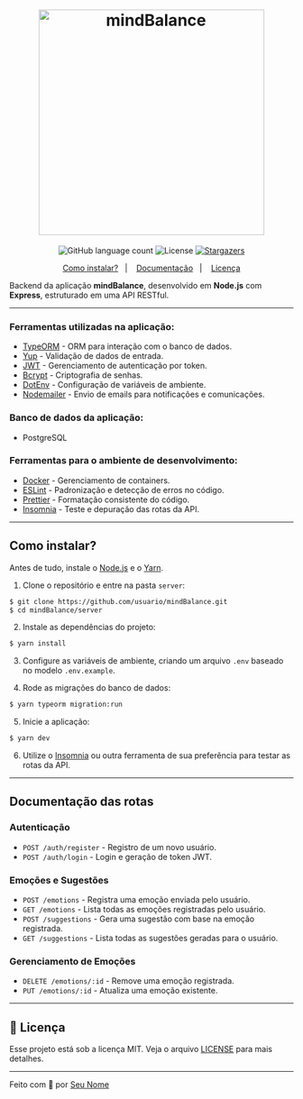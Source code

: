 <h1 align="center">
  <img alt="mindBalance" title="mindBalance" src="./.github/logo.png" width="400px" />
</h1>

<p align="center">
  <img alt="GitHub language count" src="https://img.shields.io/github/languages/count/usuario/mindBalance?color=%2304D361">

  <img alt="License" src="https://img.shields.io/badge/license-MIT-%2304D361">

  <a href="https://github.com/usuario/mindBalance/stargazers">
    <img alt="Stargazers" src="https://img.shields.io/github/stars/usuario/mindBalance?style=social">
  </a>
</p>

<p align="center">
  <a href="#como-instalar">Como instalar?</a>&nbsp;&nbsp;&nbsp;|&nbsp;&nbsp;&nbsp;
  <a href="#documentação-das-rotas">Documentação</a>&nbsp;&nbsp;&nbsp;|&nbsp;&nbsp;&nbsp;
  <a href="#memo-licença">Licença</a>
</p>

Backend da aplicação **mindBalance**, desenvolvido em **Node.js** com **Express**, estruturado em uma API RESTful.

---

### Ferramentas utilizadas na aplicação:

- [TypeORM](https://typeorm.io/) - ORM para interação com o banco de dados.
- [Yup](https://github.com/jquense/yup) - Validação de dados de entrada.
- [JWT](https://www.npmjs.com/package/jsonwebtoken) - Gerenciamento de autenticação por token.
- [Bcrypt](https://www.npmjs.com/package/bcrypt) - Criptografia de senhas.
- [DotEnv](https://github.com/motdotla/dotenv) - Configuração de variáveis de ambiente.
- [Nodemailer](https://nodemailer.com/) - Envio de emails para notificações e comunicações.

### Banco de dados da aplicação:

- PostgreSQL

### Ferramentas para o ambiente de desenvolvimento:

- [Docker](https://www.docker.com/) - Gerenciamento de containers.
- [ESLint](https://eslint.org/) - Padronização e detecção de erros no código.
- [Prettier](https://prettier.io/) - Formatação consistente do código.
- [Insomnia](https://insomnia.rest/) - Teste e depuração das rotas da API.

---

## Como instalar?

Antes de tudo, instale o [Node.js](https://nodejs.org/en/) e o [Yarn](https://classic.yarnpkg.com/pt-BR/docs/install/).

1. Clone o repositório e entre na pasta `server`:

```bash
$ git clone https://github.com/usuario/mindBalance.git
$ cd mindBalance/server
```

2. Instale as dependências do projeto:

```bash
$ yarn install
```

3. Configure as variáveis de ambiente, criando um arquivo `.env` baseado no modelo `.env.example`.

4. Rode as migrações do banco de dados:

```bash
$ yarn typeorm migration:run
```

5. Inicie a aplicação:

```bash
$ yarn dev
```

6. Utilize o [Insomnia](https://insomnia.rest/) ou outra ferramenta de sua preferência para testar as rotas da API.

---

## Documentação das rotas

### Autenticação

- `POST /auth/register` - Registro de um novo usuário.
- `POST /auth/login` - Login e geração de token JWT.

### Emoções e Sugestões

- `POST /emotions` - Registra uma emoção enviada pelo usuário.
- `GET /emotions` - Lista todas as emoções registradas pelo usuário.
- `POST /suggestions` - Gera uma sugestão com base na emoção registrada.
- `GET /suggestions` - Lista todas as sugestões geradas para o usuário.

### Gerenciamento de Emoções

- `DELETE /emotions/:id` - Remove uma emoção registrada.
- `PUT /emotions/:id` - Atualiza uma emoção existente.

---

## :memo: Licença

Esse projeto está sob a licença MIT. Veja o arquivo [LICENSE](https://github.com/usuario/mindBalance/blob/master/LICENSE) para mais detalhes.

---

Feito com :purple_heart: por [Seu Nome](https://github.com/seuusuario)
